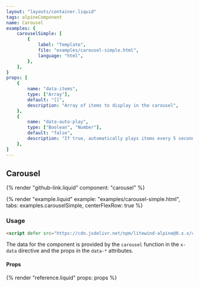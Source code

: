 ```yaml
---
layout: "layouts/container.liquid"
tags: alpineComponent
name: Carousel
examples: {
    carouselSimple: [
        {
            label: "Template",
            file: "examples/carousel-simple.html",
            language: "html",
        },
    ],
}
props: [
    {
        name: "data-items",
        type: ["Array"],
        default: "[]",
        description: "Array of items to display in the carousel",
    },
    {
        name: "data-auto-play",
        type: ["Boolean", "Number"],
        default: "false",
        description: "If true, automatically plays items every 5 seconds. This prop also accepts a number (milliseconds) to change the default time interval.",
    },
]
---
```

## Carousel

{% render "github-link.liquid" component: "carousel" %}

{% render "example.liquid" example: "examples/carousel-simple.html", tabs: examples.carouselSimple, centerFlexRow: true %}

### Usage

```html
<script defer src="https://cdn.jsdelivr.net/npm/litewind-alpine@0.x.x/carousel/dropdown/dist/cdn.min.js"></script>
```

The data for the component is provided by the `carousel` function in the `x-data` directive and the props in the `data-*` attributes.

#### Props

{% render "reference.liquid" props: props %}
